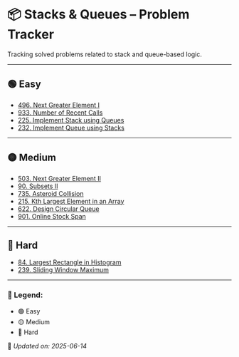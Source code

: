 # 📦 Stacks & Queues – Problem Tracker

Tracking solved problems related to stack and queue-based logic.

---

## 🟢 Easy

- [496. Next Greater Element I](https://leetcode.com/problems/next-greater-element-i/)
- [933. Number of Recent Calls](https://leetcode.com/problems/number-of-recent-calls/)
- [225. Implement Stack using Queues](https://leetcode.com/problems/implement-stack-using-queues/)
- [232. Implement Queue using Stacks](https://leetcode.com/problems/implement-queue-using-stacks/)

---

## 🟡 Medium

- [503. Next Greater Element II](https://leetcode.com/problems/next-greater-element-ii/)
- [90. Subsets II](https://leetcode.com/problems/subsets-ii/)
- [735. Asteroid Collision](https://leetcode.com/problems/asteroid-collision/)
- [215. Kth Largest Element in an Array](https://leetcode.com/problems/kth-largest-element-in-an-array/)
- [622. Design Circular Queue](https://leetcode.com/problems/design-circular-queue/)
- [901. Online Stock Span](https://leetcode.com/problems/online-stock-span/)

---

## 🔴 Hard

- [84. Largest Rectangle in Histogram](https://leetcode.com/problems/largest-rectangle-in-histogram/)
- [239. Sliding Window Maximum](https://leetcode.com/problems/sliding-window-maximum/)

---

### 📌 Legend:
- 🟢 Easy
- 🟡 Medium
- 🔴 Hard

📝 *Updated on: 2025-06-14*

